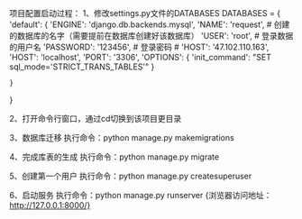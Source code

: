项目配置启动过程：
1、修改settings.py文件的DATABASES
DATABASES = {
    'default': {
        'ENGINE': 'django.db.backends.mysql',
        'NAME': 'request',  # 创建的数据库的名字（需要提前在数据库创建好该数据库）
        'USER': 'root',     # 登录数据的用户名
        'PASSWORD': '123456',   # 登录密码
        # 'HOST': '47.102.110.163',
        'HOST': 'localhost',
        'PORT': '3306',
        'OPTIONS': {
            'init_command': "SET sql_mode='STRICT_TRANS_TABLES'"
        }

    }
}

2、打开命令行窗口，通过cd切换到该项目更目录

3、数据库迁移
执行命令：python manage.py makemigrations

4、完成库表的生成
执行命令：python manage.py migrate

5、创建第一个用户
执行命令：python manage.py createsuperuser

6、启动服务
执行命令：python manage.py runserver {浏览器访问地址：http://127.0.0.1:8000/}
